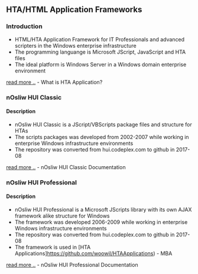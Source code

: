 

## HTA/HTML Application Frameworks

### Introduction
* HTML/HTA Application Framework for IT Professionals and advanced scripters in the Windows enterprise infrastructure
* The programming languange is Microsoft JScript, JavaScript and HTA files
* The ideal platform is Windows Server in a Windows domain enterprise environment

[read more ..](https://msdn.microsoft.com/en-us/library/ms536496(v=vs.85).aspx) - What is HTA Application?

### nOsliw HUI Classic
#### Description
* nOsliw HUI Classic is a JScript/VBScripts package files and structure for HTAs
* The scripts packages was developed from 2002-2007 while working in enterprise Windows infrastructure environments
* The repository was converted from hui.codeplex.com to github in 2017-08

[read more ..](./docs/hui-classic.md) - nOsliw HUI Classic Documentation

### nOsliw HUI Professional
#### Description
* nOsliw HUI Professional is a Microsoft JScripts library with its own AJAX framework alike structure for Windows
* The framework was developed 2006-2009 while working in enterprise Windows infrastructure environments
* The repository was converted from hui.codeplex.com to github in 2017-08
* The framework is used in [HTA Applications]https://github.com/woowil/HTAApplications) - MBA

[read more ..](./docs/hui-professional.md) - nOsliw HUI Professional Documentation







